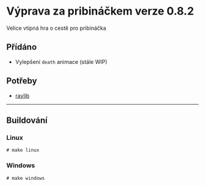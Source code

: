 # Výprava za pribináčkem verze 0.8.2
Velice vtipná hra o cestě pro pribináčka

## Přídáno
- Vylepšení `death` animace (stále WIP)

## Potřeby
- [raylib](https://github.com/raysan5/raylib)

-------------
## Buildování
### Linux
`# make linux`

### Windows
`# make windows`
